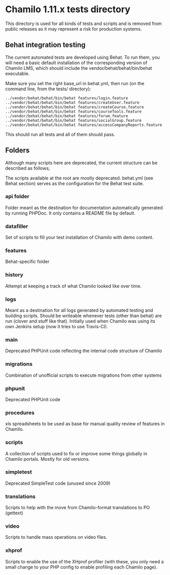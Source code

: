# Chamilo 1.11.x tests directory

This directory is used for all kinds of tests and scripts and is removed from
public releases as it may represent a risk for production systems.

## Behat integration testing

The current automated tests are developed using Behat. To run them, you will
need a basic default installation of the corresponding version of Chamilo LMS,
which should include the vendor/behat/behat/bin/behat executable.

Make sure you set the right base_url in behat.yml, then run (on the command
line, from the tests/ directory): 
```
../vendor/behat/behat/bin/behat features/login.feature
../vendor/behat/behat/bin/behat features/createUser.feature
../vendor/behat/behat/bin/behat features/createCourse.feature
../vendor/behat/behat/bin/behat features/courseTools.feature
../vendor/behat/behat/bin/behat features/forum.feature
../vendor/behat/behat/bin/behat features/socialGroup.feature
../vendor/behat/behat/bin/behat features/accessCompanyReports.feature
```

This should run all tests and all of them should pass.

## Folders

Although many scripts here are deprecated, the current structure can be
 described as follows;

The scripts available at the root are mostly deprecated.
behat.yml (see Behat section) serves as the configuration for the Behat
test suite.

### api folder

Folder meant as the destination for documentation automatically generated by
running PHPDoc. It only contains a README file by default.

### datafiller

Set of scripts to fill your test installation of Chamilo with demo content.

### features

Behat-specific folder

### history

Attempt at keeping a track of what Chamilo looked like over time.

### logs

Meant as a destination for all logs generated by automated testing and building
scripts. Should be writeable whenever tests (other than behat) are run (clover
and stuff like that). Initially used when Chamilo was using its own Jenkins
setup (now it tries to use Travis-CI).

### main

Deprecated PHPUnit code reflecting the internal code structure of Chamilo

### migrations

Combination of unofficial scripts to execute migrations from other systems

### phpunit

Deprecated PHPUnit code

### procedures

xls spreadsheets to be used as base for manual quality review of features in
Chamilo.

### scripts

A collection of scripts used to fix or improve some things globally in Chamilo
portals. Mostly for old versions.

### simpletest

Deprecated SimpleTest code (unused since 2009)

### translations

Scripts to help with the move from Chamilo-format translations to PO (gettext)

### video

Scripts to handle mass operations on video files.

### xhprof

Scripts to enable the use of the XHprof profiler (with these, you only need a
small change to your PHP config to enable profiling each Chamilo page).
